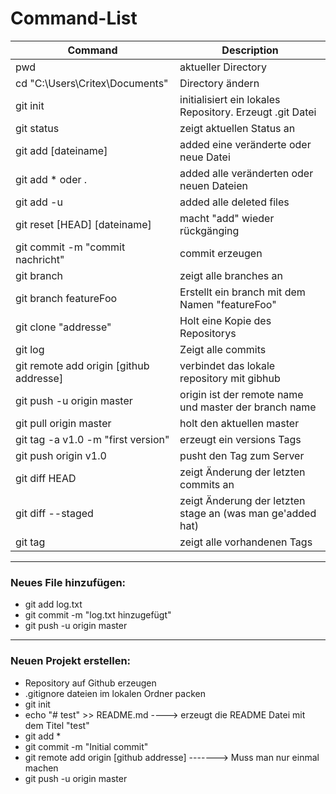 # Command-List
|Command | Description|
|--------|------------|
|pwd					|aktueller Directory|
|cd "C:\Users\Critex\Documents\"	|Directory ändern|
|git init				|initialisiert ein lokales Repository. Erzeugt .git Datei|
|git status				|zeigt aktuellen Status an|
|git add [dateiname]			|added eine veränderte oder neue Datei|
|git add * oder .			|added alle veränderten oder neuen Dateien|
|git add -u			|added alle deleted files|
|git reset [HEAD] [dateiname]		|macht "add" wieder rückgänging|
|git commit -m "commit nachricht"	|commit erzeugen|
|git branch                             |zeigt alle branches an|
|git branch featureFoo                  |Erstellt ein branch mit dem Namen "featureFoo"|
|git clone "addresse"			|Holt eine Kopie des Repositorys|
|git log				|Zeigt alle commits|
|git remote add origin [github addresse]|verbindet das lokale repository mit gibhub|
|git push -u origin master		|origin ist der remote name und master der branch name|
|git pull origin master |holt den aktuellen master|
|git tag -a v1.0 -m "first version"	|erzeugt ein versions Tags|
|git push origin v1.0 |pusht den Tag zum Server|
|git diff HEAD |zeigt Änderung der letzten commits an|
|git diff --staged |zeigt Änderung der letzten stage an (was man ge'added hat)|
|git tag				|zeigt alle vorhandenen Tags|

***
### Neues File hinzufügen:
* git add log.txt
* git commit -m "log.txt hinzugefügt"
* git push -u origin master

***
### Neuen Projekt erstellen:

* Repository auf Github erzeugen
* .gitignore dateien im lokalen Ordner packen
* git init
* echo "# test" >> README.md			----> erzeugt die README Datei mit dem Titel "test"
* git add *
* git commit -m "Initial commit"
* git remote add origin [github addresse]		-------> Muss man nur einmal machen
* git push -u origin master
